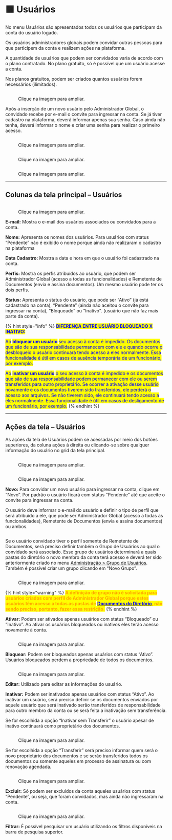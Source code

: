 # 🟪 Usuários

No menu Usuários são apresentados todos os usuários que participam da conta do usuário logado.&#x20;

Os usuários administradores globais podem convidar outras pessoas para que participem da conta e realizem ações na plataforma.&#x20;

A quantidade de usuários que podem ser convidados varia de acordo com o plano contratado. No plano gratuito, só é possível que um usuário acesse a conta.&#x20;

Nos planos gratuitos, podem ser criados quantos usuários forem necessários (ilimitados).&#x20;

<figure><img src="../../.gitbook/assets/usuarios01.png" alt=""><figcaption><p>Clique na imagem para ampliar.</p></figcaption></figure>

Após a inserção de um novo usuário pelo Administrador Global, o convidado recebe por e-mail o convite para ingressar na conta. Se já tiver cadastro na plataforma, deverá informar apenas sua senha. Caso ainda não tenha, deverá informar o nome e criar uma senha para realizar o primeiro acesso.

<figure><img src="../../.gitbook/assets/usuarios02.png" alt=""><figcaption><p>Clique na imagem para ampliar.</p></figcaption></figure>

<figure><img src="../../.gitbook/assets/Screenshot_8.png" alt=""><figcaption><p>Clique na imagem para ampliar.</p></figcaption></figure>

<figure><img src="../../.gitbook/assets/Screenshot_10.png" alt=""><figcaption><p>Clique na imagem para ampliar.</p></figcaption></figure>

***

## Colunas da tela principal – Usuários

<figure><img src="../../.gitbook/assets/usuarios03.png" alt=""><figcaption><p>Clique na imagem para ampliar.</p></figcaption></figure>

**E-mail:** Mostra o e-mail dos usuários associados ou convidados para a conta.

**Nome:** Apresenta os nomes dos usuários. Para usuários com status “Pendente” não é exibido o nome porque ainda não realizaram o cadastro na plataforma

**Data Cadastro:** Mostra a data e hora em que o usuário foi cadastrado na conta.

**Perfis:** Mostra os perfis atribuídos ao usuário, que podem ser Administrador Global (acesso a todas as funcionalidades) e Remetente de Documentos (envia e assina documentos). Um mesmo usuário pode ter os dois perfis.

**Status:** Apresenta o status do usuário, que pode ser “Ativo” (já está cadastrado na conta), “Pendente” (ainda não aceitou o convite para ingressar na conta), “Bloqueado” ou "Inativo". (usuário que não faz mais parte da conta).

{% hint style="info" %}
<mark style="color:blue;">**DIFERENÇA ENTRE USUÁRIO BLOQUEADO X INATIVO:**</mark>&#x20;

<mark style="color:blue;">Ao</mark> <mark style="color:blue;"></mark><mark style="color:blue;">**bloquear um usuário**</mark> <mark style="color:blue;"></mark><mark style="color:blue;">seu acesso à conta é impedido. Os documentos que são de sua responsabilidade permanecem com ele e quando ocorre o desbloqueio o usuário continuará tendo acesso a eles normalmente. Essa funcionalidade é útil em casos de ausência temporária de um funcionário, por exemplo.</mark>

<mark style="color:blue;">Ao</mark> <mark style="color:blue;"></mark><mark style="color:blue;">**inativar um usuário**</mark> <mark style="color:blue;"></mark><mark style="color:blue;">o seu acesso à conta é impedido e os documentos que são de sua responsabilidade podem permanecer com ele ou serem transferidos para outro proprietário. Se ocorrer a ativação desse usuário novamente e os documentos tiverem sido transferidos, ele perderá o acesso aos arquivos. Se não tiverem sido, ele continuará tendo acesso a eles normalmente. Essa funcionalidade é útil em casos de desligamento de um funcionário, por exemplo.</mark>  &#x20;
{% endhint %}

***

## Ações da tela – Usuários

As ações da tela de Usuários podem se acessadas por meio dos botões superiores, da coluna ações à direita ou clicando-se sobre qualquer informação do usuário no grid da tela principal.

<div>

<figure><img src="../../.gitbook/assets/usuarios05.png" alt=""><figcaption><p>Clique na imagem para ampliar.</p></figcaption></figure>

 

<figure><img src="../../.gitbook/assets/usuarios06.png" alt=""><figcaption><p>Clique na imagem para ampliar.</p></figcaption></figure>

</div>

**Novo:** Para convidar um novo usuário para ingressar na conta, clique em “Novo”. Por padrão o usuário ficará com status “Pendente” até que aceite o convite para ingressar na conta.

O usuário deve informar o e-mail do usuário e definir o tipo de perfil que será atribuído a ele, que pode ser Administrador Global (acesso a todas as funcionalidades), Remetente de Documentos (envia e assina documentos) ou ambos.

<figure><img src="../../.gitbook/assets/Screenshot_6.png" alt=""><figcaption></figcaption></figure>

Se o usuário convidado tiver o perfil somente de Remetente de Documentos, será preciso definir também o Grupo de Usuários ao qual o convidado será associado. Esse grupo de usuários determinará a quais pastas do diretório o novo membro da conta terá acesso e deverá ter sido anteriormente criado no menu [Administração > Grupo de Usuários](grupo-de-usuarios.md). Também é possível criar um grupo clicando em “Novo Grupo”.

<figure><img src="../../.gitbook/assets/usuarios08.png" alt=""><figcaption><p>Clique na imagem para ampliar.</p></figcaption></figure>

{% hint style="warning" %}
<mark style="color:orange;">**A definição de grupo não é solicitada para usuários criados com perfil de Administrador Global porque estes usuários têm acesso a todas as pastas de**</mark> [<mark style="color:blue;">**Documentos do Diretório**</mark>](../../diretorios/documentos.md)<mark style="color:orange;">**, não sendo preciso, portanto, fazer essa restrição.**</mark>
{% endhint %}

**Ativar:** Podem ser ativados apenas usuários com status “Bloqueado” ou “Inativo”. Ao ativar os usuários bloqueados ou inativos eles terão acesso novamente à conta.

<figure><img src="../../.gitbook/assets/usuarios09.png" alt=""><figcaption><p>Clique na imagem para ampliar.</p></figcaption></figure>

**Bloquear:** Podem ser bloqueados apenas usuários com status “Ativo”. Usuários bloqueados perdem a propriedade de todos os documentos.

<figure><img src="../../.gitbook/assets/usuarios10.png" alt=""><figcaption><p>Clique na imagem para ampliar.</p></figcaption></figure>

**Editar:** Utilizado para editar as informações do usuário.

**Inativar:** Podem ser inativados apenas usuários com status “Ativo”. Ao inativar um usuário, será preciso definir se os documentos enviados por aquele usuário que será inativado serão transferidos de responsabilidade para outro membro da conta ou se será feita a inativação sem transferência.

Se for escolhida a opção “Inativar sem Transferir” o usuário apesar de inativo continuará como proprietário dos documentos.

<figure><img src="../../.gitbook/assets/usuarios11.png" alt=""><figcaption><p>Clique na imagem para ampliar.</p></figcaption></figure>

Se for escolhida a opção “Transferir” será preciso informar quem será o novo proprietário dos documentos e se serão transferidos todos os documentos ou somente aqueles em processo de assinatura ou com renovação agendada.

<figure><img src="../../.gitbook/assets/usuarios12.png" alt=""><figcaption><p>Clique na imagem para ampliar.</p></figcaption></figure>

**Excluir:** Só podem ser excluídos da conta aqueles usuários com status “Pendente”, ou seja, que foram convidados, mas ainda não ingressaram na conta.

<figure><img src="../../.gitbook/assets/usuarios13.png" alt=""><figcaption><p>Clique na imagem para ampliar.</p></figcaption></figure>

**Filtrar:** É possível pesquisar um usuário utilizando os filtros disponíveis na barra de pesquisa superior.

<figure><img src="../../.gitbook/assets/Screenshot_7.png" alt=""><figcaption></figcaption></figure>

